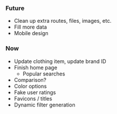 ### Future

- Clean up extra routes, files, images, etc.
- Fill more data
- Mobile design

### Now

- Update clothing item, update brand ID
- Finish home page
  - Popular searches
- Comparison?
- Color options
- Fake user ratings
- Favicons / titles
- Dynamic filter generation
